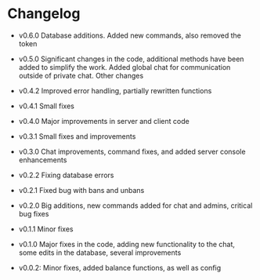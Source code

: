 # Changelog
- v0.6.0 Database additions. Added new commands, also removed the token

- v0.5.0 Significant changes in the code, additional methods have been added to simplify the work. Added global chat for communication outside of private chat. Other changes

- v0.4.2 Improved error handling, partially rewritten functions

- v0.4.1 Small fixes

- v0.4.0 Major improvements in server and client code

- v0.3.1 Small fixes and improvements

- v0.3.0 Chat improvements, command fixes, and added server console enhancements

- v0.2.2 Fixing database errors

- v0.2.1 Fixed bug with bans and unbans

- v0.2.0 Big additions, new commands added for chat and admins, critical bug fixes

- v0.1.1 Minor fixes

- v0.1.0 Major fixes in the code, adding new functionality to the chat, 
some edits in the database, several improvements

- v0.0.2: Minor fixes, added balance functions, as well as config
